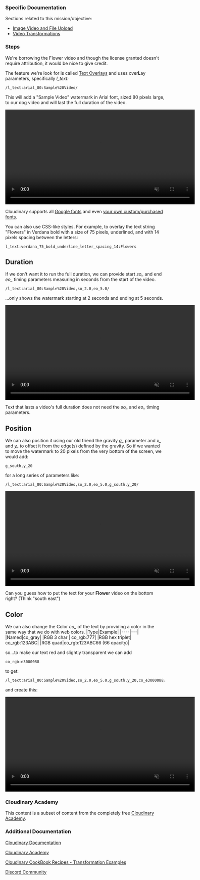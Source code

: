 ### Specific Documentation
Sections related to this mission/objective:
* [Image Video and File Upload](https://cloudinary.com/documentation/image_video_and_file_upload)
* [Video Transformations](https://cloudinary.com/documentation/video_manipulation_and_delivery)

### Steps

We're borrowing the Flower video and though the license granted doesn't require attribution, it would be nice to give credit.

The feature we're look for is called [Text Overlays](https://cloudinary.com/documentation/video_manipulation_and_delivery#adding_text_overlays) and uses over**L**ay parameters, specifically *l_text:*

```
/l_text:arial_80:Sample%20Video/
```
This will add a "Sample Video" watermark in Arial font, sized 80 pixels large, to our dog video and will last the full duration of the video.
<div>
   <video muted controls width="600">
      <source src="https://demo-res.cloudinary.com/video/upload/l_text:arial_80:Sample%20Video/dog.webm" type="video/mp4">
   </video>
</div>

Cloudinary supports all [Google fonts](https://fonts.google.com/) and even [your own custom/purchased fonts](https://cloudinary.com/documentation/layers#custom_fonts). 

You can also use CSS-like styles. For example, to overlay the text string "Flowers" in Verdana bold with a size of 75 pixels, underlined, and with 14 pixels spacing between the letters: 

`l_text:verdana_75_bold_underline_letter_spacing_14:Flowers`

## Duration

If we don't want it to run the full duration, we can provide start *so_* and end *eo_* timing parameters measuring in seconds from the start of the video.
```
/l_text:arial_80:Sample%20Video,so_2.0,eo_5.0/
```
...only shows the watermark starting at 2 seconds and ending at 5 seconds.
<div>
   <video muted controls width="600">
      <source src="https://demo-res.cloudinary.com/video/upload/l_text:arial_80:Sample%20Video,so_2.0,eo_5.0/dog.webm" type="video/mp4">
   </video>
</div>

Text that lasts a video's full duration does not need the *so_* and *eo_* timing parameters.

## Position

We can also position it using our old friend the gravity *g_* parameter and *x_* and *y_* to offset it from the edge(s) defined by the gravity. So if we wanted to move the watermark to 20 pixels from the very bottom of the screen, we would add:
```
g_south,y_20
```
for a long series of parameters like:
~~~text
/l_text:arial_80:Sample%20Video,so_2.0,eo_5.0,g_south,y_20/
~~~
<div>
   <video muted controls width="600">
      <source src="https://demo-res.cloudinary.com/video/upload/l_text:arial_80:Sample%20Video,so_2.0,eo_5.0,g_south,y_20/dog.webm" type="video/mp4">
   </video>
</div>

Can you guess how to put the text for your **Flower** video on the bottom right? (Think "south east")

## Color

We can also change the Color *co_* of the text by providing a color in the same way that we do with web colors.
|Type|Example|
|----|---|
|Named|co_gray|
|RGB 3 char | co_rgb:777|
|RGB hex triplet| co_rgb:123ABC|
|RGB quad|co_rgb:123ABC66 (66 opacity)|

so...to make our text red and slightly transparent we can add
```
co_rgb:e3000088
```
to get:
```
/l_text:arial_80:Sample%20Video,so_2.0,eo_5.0,g_south,y_20,co_e3000088/
```
and create this:
<div>
   <video muted controls width="600">
      <source src="https://demo-res.cloudinary.com/video/upload/l_text:arial_80:Sample%20Video,co_rgb:e3000088,so_2.0,eo_5.0,g_south,y_20/dog.webm" type="video/mp4">
   </video>
</div>

### Cloudinary Academy
This content is a subset of content from the completely free [Cloudinary Academy](https://training.cloudinary.com/). 

### Additional Documentation

[Cloudinary Documentation](https://cloudinary.com/documentation?utm_source=twilio&utm_medium=event&utm_campaign=cloudinary-twilioquest-2021)

[Cloudinary Academy](https://training.cloudinary.com?utm_source=twilio&utm_medium=event&utm_campaign=cloudinary-twilioquest-2021)

[Cloudinary CookBook Recipes - Transformation Examples](https://cloudinary.com/cookbook?utm_source=twilio&utm_medium=event&utm_campaign=cloudinary-twilioquest-2021)

[Discord Community](https://discord.gg/CCsubwFbvd)